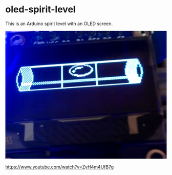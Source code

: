 # oled-spirit-level
This is an Arduino spirit level with an OLED screen.

![Example](./img/level.png)

https://www.youtube.com/watch?v=ZvH4m4UfB7g
